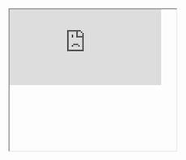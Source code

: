 <iframe src="https://mfem.github.io/doxygen/html/index.html" style="padding-bottom:130px;padding-right:30px;"></iframe>
